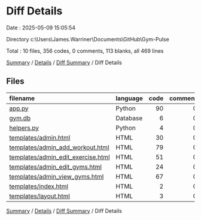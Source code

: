 # Diff Details

Date : 2025-05-09 15:05:54

Directory c:\\Users\\James.Warriner\\Documents\\GitHub\\Gym-Pulse

Total : 10 files,  356 codes, 0 comments, 113 blanks, all 469 lines

[Summary](results.md) / [Details](details.md) / [Diff Summary](diff.md) / Diff Details

## Files
| filename | language | code | comment | blank | total |
| :--- | :--- | ---: | ---: | ---: | ---: |
| [app.py](/app.py) | Python | 90 | 0 | 40 | 130 |
| [gym.db](/gym.db) | Database | 6 | 0 | 0 | 6 |
| [helpers.py](/helpers.py) | Python | 4 | 0 | 2 | 6 |
| [templates/admin.html](/templates/admin.html) | HTML | 30 | 0 | 11 | 41 |
| [templates/admin\_add\_workout.html](/templates/admin_add_workout.html) | HTML | 79 | 0 | 14 | 93 |
| [templates/admin\_edit\_exercise.html](/templates/admin_edit_exercise.html) | HTML | 51 | 0 | 16 | 67 |
| [templates/admin\_edit\_gyms.html](/templates/admin_edit_gyms.html) | HTML | 24 | 0 | 13 | 37 |
| [templates/admin\_view\_gyms.html](/templates/admin_view_gyms.html) | HTML | 67 | 0 | 17 | 84 |
| [templates/index.html](/templates/index.html) | HTML | 2 | 0 | 0 | 2 |
| [templates/layout.html](/templates/layout.html) | HTML | 3 | 0 | 0 | 3 |

[Summary](results.md) / [Details](details.md) / [Diff Summary](diff.md) / Diff Details